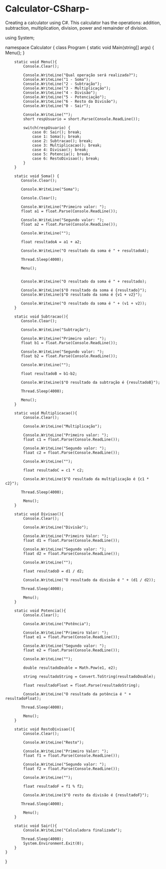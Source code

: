 # Calculator-CSharp-
Creating a calculator using C#.
This calculator has the operations: addition, subtraction, multiplication, division, power and remainder of division.


using System;

namespace Calculator 
{
    class Program 
    {
        static void Main(string[] args)
        {
            Menu();
        }

        static void Menu(){
            Console.Clear();
           
            Console.WriteLine("Qual operação será realizada?");
            Console.WriteLine("1 - Soma");
            Console.WriteLine("2 - Subtração");
            Console.WriteLine("3 - Multiplicação");
            Console.WriteLine("4 - Divisão");
            Console.WriteLine("5 - Potenciação");
            Console.WriteLine("6 - Resto da Divisão");
            Console.WriteLine("0 - Sair");

            Console.WriteLine("");
            short respUsuario = short.Parse(Console.ReadLine());

            switch(respUsuario) {
                case 0: Sair(); break; 
                case 1: Soma(); break;
                case 2: Subtracao(); break;
                case 3: Multiplicacao(); break;
                case 4: Divisao(); break;
                case 5: Potencia(); break;
                case 6: RestoDivisao(); break;
            }
        }

        static void Soma() {
           Console.Clear();     
            
           Console.WriteLine("Soma");

           Console.Clear(); 

           Console.WriteLine("Primeiro valor: ");
           float a1 = float.Parse(Console.ReadLine()); 

           Console.WriteLine("Segundo valor: ");
           float a2 = float.Parse(Console.ReadLine());

           Console.WriteLine(""); 

           float resultadoA = a1 + a2; 

           Console.WriteLine("O resultado da soma é " + resultadoA); 

           Thread.Sleep(4000);

           Menu();


           Console.WriteLine("O resultado da soma é " + resultado);

           Console.WriteLine($"O resultado da soma é {resultado}"); 
           Console.WriteLine($"O resultado da soma é {v1 + v2}"); 

           Console.WriteLine("O resultado da soma é " + (v1 + v2)); 
        }

        static void Subtracao(){
           Console.Clear();

           Console.WriteLine("Subtração");

           Console.WriteLine("Primeiro valor: ");
           float b1 = float.Parse(Console.ReadLine()); 

           Console.WriteLine("Segundo valor: ");
           float b2 = float.Parse(Console.ReadLine());

           Console.WriteLine("");

           float resultadoB = b1-b2;

           Console.WriteLine($"O resultado da subtração é {resultadoB}");

           Thread.Sleep(4000);

           Menu();
        }

        static void Multiplicacao(){
            Console.Clear();

            Console.WriteLine("Multiplicação");

            Console.WriteLine("Primeiro valor: ");
            float c1 = float.Parse(Console.ReadLine()); 

            Console.WriteLine("Segundo valor: ");
            float c2 = float.Parse(Console.ReadLine());

            Console.WriteLine("");

            float resultadoC = c1 * c2;

            Console.WriteLine($"O resultado da multiplicação é {c1 * c2}");

           Thread.Sleep(4000);

            Menu();
        }

        static void Divisao(){
            Console.Clear();

            Console.WriteLine("Divisão");

            Console.WriteLine("Primeiro Valor: ");
            float d1 = float.Parse(Console.ReadLine());

            Console.WriteLine("Segundo valor: ");
            float d2 = float.Parse(Console.ReadLine());

            Console.WriteLine("");

            float resultadoD = d1 / d2;

            Console.WriteLine("O resultado da divisão é " + (d1 / d2));

           Thread.Sleep(4000);

            Menu();
        }

        static void Potencia(){
            Console.Clear();

            Console.WriteLine("Potência");

            Console.WriteLine("Primeiro Valor: ");
            float e1 = float.Parse(Console.ReadLine());

            Console.WriteLine("Segundo valor: ");
            float e2 = float.Parse(Console.ReadLine());

            Console.WriteLine("");

            double resultadoDouble = Math.Pow(e1, e2);

            string resultadoString = Convert.ToString(resultadoDouble);

            float resultadoFloat = float.Parse(resultadoString);

            Console.WriteLine("O resultado da potência é " + resultadoFloat);

           Thread.Sleep(4000);

            Menu();
        }

        static void RestoDivisao(){
            Console.Clear();

            Console.WriteLine("Resto");

            Console.WriteLine("Primeiro Valor: ");
            float f1 = float.Parse(Console.ReadLine());

            Console.WriteLine("Segundo valor: ");
            float f2 = float.Parse(Console.ReadLine());

            Console.WriteLine("");

            float resultadoF = f1 % f2;

            Console.WriteLine($"O resto da divisão é {resultadoF}");

           Thread.Sleep(4000);

            Menu();
        }

        static void Sair(){
            Console.WriteLine("Calculadora finalizada");

           Thread.Sleep(4000);
            System.Environment.Exit(0);
        }
    }
}

